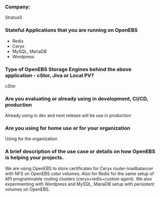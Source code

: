 ### Company:

Stratus5

### Stateful Applications that you are running on OpenEBS

* Redis
* Ceryx
* MySQL, MariaDB
* Wordpress

### Type of OpenEBS Storage Engines behind the above application - cStor, Jiva or Local PV?

cStor

### Are you evaluating or already using in development, CI/CD, production

Already using in dev and next release will be use in production

### Are you using for home use or for your organization

Using for the organization

### A brief description of the use case or details on how OpenEBS is helping your projects.

We are using OpenEBS to store certificates for Ceryx router-loadbalancer with NFS on OpenEBS cstor volumes. Also for Redis for the same setup of API programmable routing clusters (ceryx+redis+custom agent). We also experimenting with Wordpress and MySQL, MariaDB setup with persistent volumes on OpenEBS.


